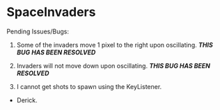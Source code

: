 SpaceInvaders
=============

Pending Issues/Bugs:

1. Some of the invaders move 1 pixel to the right upon oscillating.
***THIS BUG HAS BEEN RESOLVED***

2. Invaders will not move down upon oscillating.
***THIS BUG HAS BEEN RESOLVED***

3. I cannot get shots to spawn using the KeyListener.


 - Derick.
